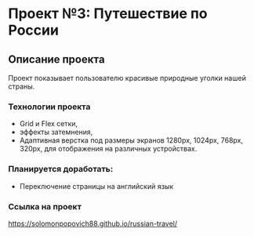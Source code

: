 # Проект №3: Путешествие по России

## Описание проекта
Проект показывает пользователю красивые природные уголки нашей страны.

### Технологии проекта
- Grid и Flex сетки,
- эффекты затемнения, 
- Адаптивная верстка под размеры экранов 1280px, 1024px, 768px, 320px, для отображения на различных устройствах.

### Планируется доработать:
- Переключение страницы на английский язык

### Ссылка на проект
https://solomonpopovich88.github.io/russian-travel/
